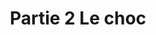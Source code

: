---
layout: bd
title: Partie 2 Le choc
chapter: 2
category: Roman graphique
og_image: partie2-choc
excerpt: Lors de mon dernier rendez-vous, le gynécologue me diagnostique une endométriose qui est une maladie gynécologique chronique. Les quelques jour après ce rendez-vous sont étranges. J'ai du mal à réaliser ce que cela signifie mais je sais que cela va changer ma vie.
redirect_from:
  - /histoire/2018/04/25/partie-2-le-choc.html
publish_date: 25/04/2018
previous: /roman-graphique/endometriose.html
---